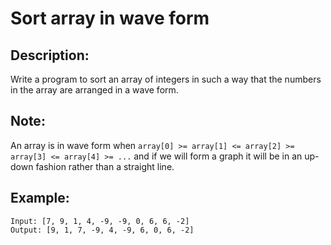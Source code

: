 # Sort array in wave form

## Description:

Write a program to sort an array of integers in such a way that the numbers in the array are arranged in a wave form.

## Note:

An array is in wave form when `array[0] >= array[1] <= array[2] >= array[3] <= array[4] >= ...` and if we will form a graph it will be in an up-down fashion rather than a straight line.

## Example:

```
Input: [7, 9, 1, 4, -9, -9, 0, 6, 6, -2]
Output: [9, 1, 7, -9, 4, -9, 6, 0, 6, -2]
```
